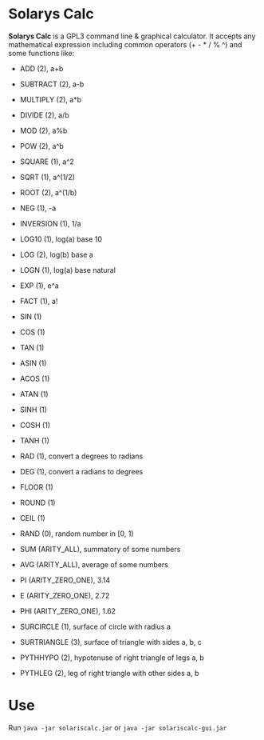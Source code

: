 # Solarys Calc

**Solarys Calc** is a GPL3 command line & graphical calculator. It accepts any mathematical expression including common operators (+ - * / % ^) and some functions like:

* ADD (2), a+b
* SUBTRACT (2), a-b
* MULTIPLY (2), a*b
* DIVIDE (2), a/b
* MOD (2), a%b
* POW (2), a^b

* SQUARE (1), a^2
* SQRT (1), a^(1/2)
* ROOT (2), a^(1/b)
* NEG (1), -a
* INVERSION (1), 1/a
 
* LOG10 (1), log(a) base 10
* LOG (2), log(b) base a 
* LOGN (1), log(a) base natural
* EXP (1), e^a
* FACT (1), a!
 
* SIN (1)
* COS (1)
* TAN (1)
* ASIN (1) 
* ACOS (1) 
* ATAN (1)
* SINH (1) 
* COSH (1) 
* TANH (1)
* RAD (1), convert a degrees to radians
* DEG (1), convert a radians to degrees
 
* FLOOR (1)
* ROUND (1)
* CEIL (1)
 
* RAND (0), random number in [0, 1)
 
* SUM (ARITY_ALL),  summatory of some numbers
* AVG (ARITY_ALL), average of some numbers
 
* PI (ARITY_ZERO_ONE), 3.14
* E (ARITY_ZERO_ONE), 2.72
* PHI (ARITY_ZERO_ONE), 1.62

* SURCIRCLE (1), surface of circle with radius a
* SURTRIANGLE (3), surface of triangle with sides a, b, c
* PYTHHYPO (2),  hypotenuse of right triangle of legs a, b
* PYTHLEG (2), leg of right triangle with other sides a, b

# Use

Run `java -jar solariscalc.jar` or `java -jar solariscalc-gui.jar`
